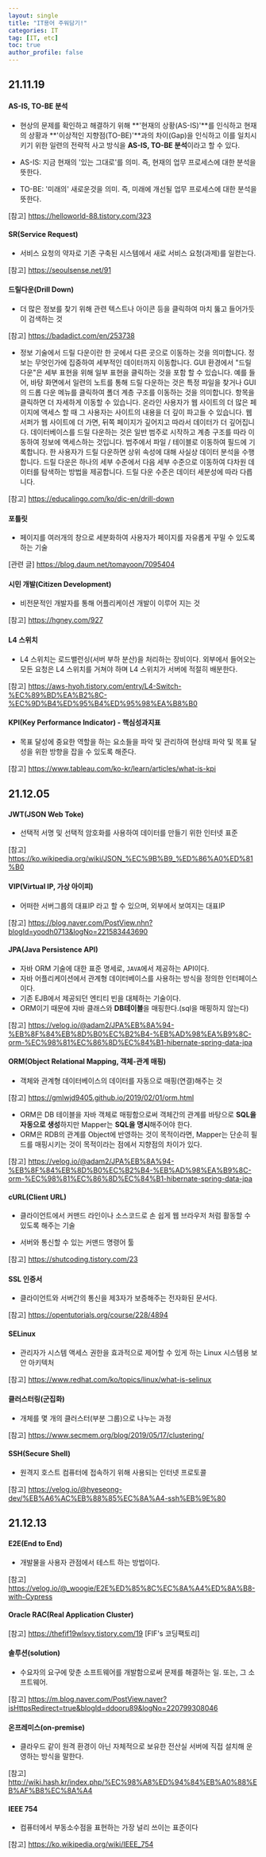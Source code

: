 ```yaml
---
layout: single
title: "IT용어 주워담기!"
categories: IT
tag: [IT, etc]
toc: true
author_profile: false
---
```


## 21.11.19

#### AS-IS, TO-BE 분석

* 현상의 문제를 확인하고 해결하기 위해 **'현재의 상황(AS-IS)'**를 인식하고 현재의 상황과 **'이상적인 지향점(TO-BE)'**과의 차이(Gap)을 인식하고 이를 일치시키기 위한 일련의 전략적 사고 방식을 **AS-IS, TO-BE 분석**이라고 할 수 있다.

* AS-IS: 지금 현재의 '있는 그대로'를 의미. 즉, 현재의 업무 프로세스에 대한 분석을 뜻한다.
* TO-BE: '미래의' 새로운것을 의미. 즉, 미래에 개선될 업무 프로세스에 대한 분석을 뜻한다.

[참고] https://helloworld-88.tistory.com/323



#### SR(Service Request)

*  서비스 요청의 약자로 기존 구축된 시스템에서 새로 서비스 요청(과제)를 일컫는다.

[참고] https://seoulsense.net/91



#### 드릴다운(Drill Down)

* 더 많은 정보를 찾기 위해 관련 텍스트나 아이콘 등을 클릭하여 마치 뚫고 들어가듯이 검색하는 것

[참고] https://badadict.com/en/253738

* 정보 기술에서 드릴 다운이란 한 곳에서 다른 곳으로 이동하는 것을 의미합니다. 정보는 무엇인가에 집중하여 세부적인 데이터까지 이동합니다. GUI 환경에서 "드릴 다운"은 세부 표현을 위해 일부 표현을 클릭하는 것을 포함 할 수 있습니다. 예를 들어, 바탕 화면에서 일련의 노트를 통해 드릴 다운하는 것은 특정 파일을 찾거나 GUI의 드롭 다운 메뉴를 클릭하여 폴더 계층 구조를 이동하는 것을 의미합니다. 항목을 클릭하면 더 자세하게 이동할 수 있습니다. 온라인 사용자가 웹 사이트의 더 많은 페이지에 액세스 할 때 그 사용자는 사이트의 내용을 더 깊이 파고들 수 있습니다. 웹 서퍼가 웹 사이트에 더 가면, 뒤쪽 페이지가 깊어지고 따라서 데이터가 더 깊어집니다. 데이터베이스를 드릴 다운하는 것은 일반 범주로 시작하고 계층 구조를 따라 이동하여 정보에 액세스하는 것입니다. 범주에서 파일 / 테이블로 이동하여 필드에 기록합니다. 한 사용자가 드릴 다운하면 상위 속성에 대해 사실상 데이터 분석을 수행합니다. 드릴 다운은 하나의 세부 수준에서 다음 세부 수준으로 이동하여 다차원 데이터를 탐색하는 방법을 제공합니다. 드릴 다운 수준은 데이터 세분성에 따라 다릅니다.

[참고] https://educalingo.com/ko/dic-en/drill-down



#### 포틀릿

* 페이지를 여러개의 창으로 세분화하여 사용자가 페이지를 자유롭게 꾸밀 수 있도록 하는 기술

[관련 글] https://blog.daum.net/tomayoon/7095404



#### 시민 개발(Citizen Development)

* 비전문적인 개발자를 통해 어플리케이션 개발이 이루어 지는 것

[참고] https://hgney.com/927



#### L4 스위치

* L4 스위치는 로드밸런싱(서버 부하 분산)을 처리하는 장비이다. 외부에서 들어오는 모든 요청은 L4 스위치를 거쳐야 하며 L4 스위치가 서버에 적절히 배분한다.

[참고] https://aws-hyoh.tistory.com/entry/L4-Switch-%EC%89%BD%EA%B2%8C-%EC%9D%B4%ED%95%B4%ED%95%98%EA%B8%B0



#### KPI(Key Performance Indicator) - 핵심성과지표

* 목표 달성에 중요한 역할을 하는 요소들을 파악 및 관리하여 현상태 파악 및 목표 달성을 위한 방향을 잡을 수 있도록 해준다.

[참고] https://www.tableau.com/ko-kr/learn/articles/what-is-kpi



## 21.12.05

#### JWT(JSON Web Toke)

* 선택적 서명 및 선택적 암호화를 사용하여 데이터를 만들기 위한 인터넷 표준

[참고] https://ko.wikipedia.org/wiki/JSON_%EC%9B%B9_%ED%86%A0%ED%81%B0



#### VIP(Virtual IP, 가상 아이피)

* 어떠한 서버그룹의 대표IP 라고 할 수 있으며, 외부에서 보여지는 대표IP

[참고] https://blog.naver.com/PostView.nhn?blogId=yoodh0713&logNo=221583443690



#### JPA(Java Persistence API)

* 자바 ORM 기술에 대한 표준 명세로, `JAVA`에서 제공하는 API이다.
* 자바 어플리케이션에서 관계형 데이터베이스를 사용하는 방식을 정의한 인터페이스이다.
* 기존 EJB에서 제공되던 엔티티 빈을 대체하는 기술이다.
* ORM이기 때문에 자바 클래스와 **DB테이블**을 매핑한다.(sql을 매핑하지 않는다)

[참고] https://velog.io/@adam2/JPA%EB%8A%94-%EB%8F%84%EB%8D%B0%EC%B2%B4-%EB%AD%98%EA%B9%8C-orm-%EC%98%81%EC%86%8D%EC%84%B1-hibernate-spring-data-jpa



#### ORM(Object Relational Mapping, 객체-관계 매핑)

* 객체와 관계형 데이터베이스의 데이터를 자동으로 매핑(연결)해주는 것

[참고] https://gmlwjd9405.github.io/2019/02/01/orm.html

* ORM은 DB 테이블을 자바 객체로 매핑함으로써 객체간의 관계를 바탕으로 **SQL을 자동으로 생성**하지만 Mapper는 **SQL을 명시**해주어야 한다.
* ORM은 RDB의 관계를 Object에 반영하는 것이 목적이라면, Mapper는 단순히 필드를 매핑시키는 것이 목적이라는 점에서 지향점의 차이가 있다.

[참고] https://velog.io/@adam2/JPA%EB%8A%94-%EB%8F%84%EB%8D%B0%EC%B2%B4-%EB%AD%98%EA%B9%8C-orm-%EC%98%81%EC%86%8D%EC%84%B1-hibernate-spring-data-jpa



#### cURL(Client URL)

* 클라이언트에서 커맨드 라인이나 소스코드로 손 쉽게 웹 브라우저 처럼 활동할 수 있도록 해주는 기술

* 서버와 통신할 수 있는 커맨드 명령어 툴

[참고] https://shutcoding.tistory.com/23



#### SSL 인증서

* 클라이언트와 서버간의 통신을 제3자가 보증해주는 전자화된 문서다.

[참고] https://opentutorials.org/course/228/4894



#### SELinux

* 관리자가 시스템 액세스 권한을 효과적으로 제어할 수 있게 하는 Linux 시스템용 보안 아키텍처

[참고] https://www.redhat.com/ko/topics/linux/what-is-selinux



#### 클러스터링(군집화)

* 개체를 몇 개의 클러스터(부분 그룹)으로 나누는 과정

[참고] https://www.secmem.org/blog/2019/05/17/clustering/



#### SSH(**S**ecure **Sh**ell)

* 원격지 호스트 컴퓨터에 접속하기 위해 사용되는 인터넷 프로토콜

[참고] https://velog.io/@hyeseong-dev/%EB%A6%AC%EB%88%85%EC%8A%A4-ssh%EB%9E%80



## 21.12.13

#### E2E(End to End)

* 개발물을 사용자 관점에서 테스트 하는 방법이다.

[참고] https://velog.io/@_woogie/E2E%ED%85%8C%EC%8A%A4%ED%8A%B8-with-Cypress



#### Oracle RAC(Real Application Cluster)

[참고] https://thefif19wlsvy.tistory.com/19 [FIF's 코딩팩토리]



#### 솔루션(solution)

* 수요자의 요구에 맞춘 소프트웨어를 개발함으로써 문제를 해결하는 일. 또는, 그 소프트웨어.

[참고] https://m.blog.naver.com/PostView.naver?isHttpsRedirect=true&blogId=ddooru89&logNo=220799308046



#### 온프레미스(on-premise)

* 클라우드 같이 원격 환경이 아닌 자체적으로 보유한 전산실 서버에 직접 설치해 운영하는 방식을 말한다.

[참고] http://wiki.hash.kr/index.php/%EC%98%A8%ED%94%84%EB%A0%88%EB%AF%B8%EC%8A%A4



#### IEEE 754

* 컴퓨터에서 부동소수점을 표현하는 가장 널리 쓰이는 표준이다

[참고] https://ko.wikipedia.org/wiki/IEEE_754

